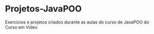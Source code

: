 # Projetos-JavaPOO
 Exercicios e projetos criados durante as aulas do curso de JavaPOO do Curso em Video
